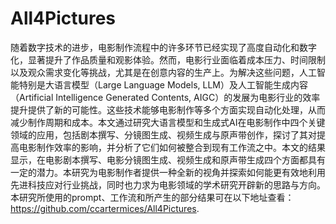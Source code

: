 # All4Pictures
随着数字技术的进步，电影制作流程中的许多环节已经实现了高度自动化和数字化，显著提升了作品质量和观影体验。然而，电影行业面临着成本压力、时间限制以及观众需求变化等挑战，尤其是在创意内容的生产上。为解决这些问题，人工智能特别是大语言模型（Large Language Models, LLM）及人工智能生成内容（Artificial Intelligence Generated Contents, AIGC）的发展为电影行业的效率提升提供了新的可能性。这些技术能够电影制作等多个方面实现自动化处理，从而减少制作周期和成本。本文通过研究大语言模型和生成式AI在电影制作中四个关键领域的应用，包括剧本撰写、分镜图生成、视频生成与原声带创作，探讨了其对提高电影制作效率的影响，并分析了它们如何被整合到现有工作流之中。本文的结果显示，在电影剧本撰写、电影分镜图生成、视频生成和原声带生成四个方面都具有一定的潜力。本研究为电影制作者提供一种全新的视角并探索如何能更有效地利用先进科技应对行业挑战，同时也力求为电影领域的学术研究开辟新的思路与方向。
本研究所使用的prompt、工作流和所产生的部分结果可在以下地址查看：https://github.com/ccartermices/All4Pictures.
